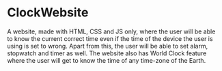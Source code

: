 # ClockWebsite
A website, made with HTML, CSS and JS only, where the user will be able to know the current correct time even if the time of the device the user is using is set to wrong. Apart from this, the user will be able to set alarm, stopwatch and timer as well. The website also has World Clock feature where the user will get to know the time of any time-zone of the Earth.
